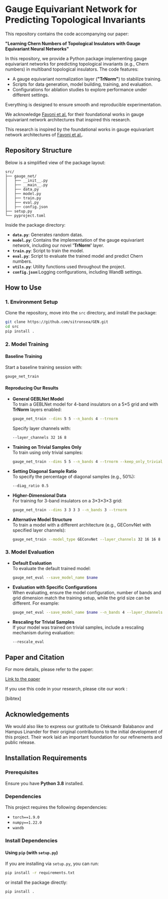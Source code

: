 <!-- Credits to vienna paper and links
ref implementation of learning chern number
contains:
(each file)
how to use:

how to produce similar results in the paper:
[inline code]

add: link to the paper 
add: bibtex for paper

acknowledgements
Person A, Person B (for the foundational work, since this is a public version of the code)

Install 
    requirements python package -->

# Gauge Equivariant Network for Predicting Topological Invariants

This repository contains the code accompanying our paper:

**"Learning Chern Numbers of Topological Insulators with Gauge Equivariant Neural Networks"**

In this repository, we provide a Python package implementing gauge equivariant networks for predicting topological invariants (e.g., Chern numbers) in multiband topological insulators. The code features:

 - A gauge equivariant normalization layer (**"TrNorm"**) to stabilize training.
 - Scripts for data generation, model building, training, and evaluation.
 - Configurations for ablation studies to explore performance under different settings.

Everything is designed to ensure smooth and reproducible experimentation.

We acknowledge [Favoni et al.](link) for their foundational works in gauge equivariant network architectures that inspired this research.

This research is inspired by the foundational works in gauge equivariant network architectures of [Favoni et al.](link).

## Repository Structure

Below is a simplified view of the package layout:

```
src/ 
├── gauge_net/ 
│   ├── __init__.py 
│   ├── __main__.py 
│   ├── data.py 
│   ├── model.py 
│   ├── train.py 
│   ├── eval.py 
│   ├── config.json
├── setup.py
└── pyproject.toml
```

Inside the package directory:

- **`data.py`**: Generates random datas.
- **`model.py`**: Contains the implementation of the gauge equivariant network, including our novel **'TrNorm'** layer.
- **`train.py`**: Script to train the model.
- **`eval.py`**: Script to evaluate the trained model and predict Chern numbers.
- **`utils.py`**: Utility functions used throughout the project.
- **`config.json`**:Logging configurations, including WandB settings.

## How to Use

### 1. Environment Setup

Clone the repository, move into the `src` directory, and install the package:

```bash
git clone https://github.com/sitronsea/GEN.git
cd src
pip install .
```

### 2. Model Training

#### Baseline Training

Start a baseline training session with:

```bash
gauge_net_train
```

#### Reproducing Our Results

- **General GEBLNet Model**  
  To train a GEBLNet model for 4-band insulators on a 5×5 grid and with **TrNorm** layers enabled:

  ```bash
  gauge_net_train --dims 5 5 --n_bands 4 --trnorm
  ```

  Specify layer channels with:

  ```bash
  --layer_channels 32 16 8
  ```

- **Training on Trivial Samples Only**  
  To train using only trivial samples:

  ```bash
  gauge_net_train --dims 5 5 --n_bands 4 --trnorm --keep_only_trivial_samples
  ```

- **Setting Diagonal Sample Ratio**  
  To specify the percentage of diagonal samples (e.g., 50%):

  ```bash
  --diag_ratio 0.5
  ```

- **Higher-Dimensional Data**  
  For training for 3-band insulators on a 3×3×3×3 grid:

  ```bash
  gauge_net_train --dims 3 3 3 3 --n_bands 3 --trnorm
  ```

- **Alternative Model Structure**  
  To train a model with a different architecture (e.g., GEConvNet with specified layer channels):

  ```bash
  gauge_net_train --model_type GEConvNet --layer_channels 32 16 16 8 --trnorm
  ```

### 3. Model Evaluation

- **Default Evaluation**  
  To evaluate the default trained model:

  ```bash
  gauge_net_eval --save_model_name $name
  ```

- **Evaluation with Specific Configurations**  
  When evaluating, ensure the model configuration, number of bands and grid dimension match the training setup, while the grid size can be different. For example:

  ```bash
  gauge_net_eval --save_model_name $name --n_bands 4 --layer_channels 32 16 8 --trnorm --dims 10 10
  ```

- **Rescaling for Trivial Samples**  
  If your model was trained on trivial samples, include a rescaling mechanism during evaluation:

  ```bash
  --rescale_eval
  ```

## Paper and Citation

For more details, please refer to the paper:

[Link to the paper](link-to-your-paper)

If you use this code in your research, please cite our work :

[bibtex]

## Acknowledgements

We would also like to express our gratitude to Oleksandr Balabanov and Hampus Linander for their original contributions to the initial development of this project. Their work laid an important foundation for our refinements and public release.

## Installation Requirements

### Prerequisites
Ensure you have **Python 3.8** installed.

### Dependencies
This project requires the following dependencies:
- `torch==1.9.0`
- `numpy==1.22.0`
- `wandb`

### Install Dependencies

#### Using `pip` (with `setup.py`)
If you are installing via `setup.py`, you can run:

```bash
pip install -r requirements.txt
```

or install the package directly:

```bash
pip install .
```


